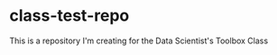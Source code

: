 class-test-repo
===============

This is a repository I'm creating for the Data Scientist's Toolbox Class
